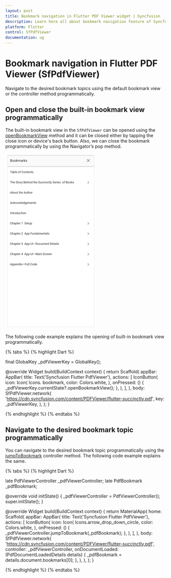 ```yaml
---
layout: post
title: Bookmark navigation in Flutter PDF Viewer widget | Syncfusion
description: Learn here all about bookmark navigation feature of Syncfusion Flutter PDF Viewer (SfPdfViewer) widget and more.
platform: Flutter
control: SfPdfViewer
documentation: ug
---
```


# Bookmark navigation in Flutter PDF Viewer (SfPdfViewer)

Navigate to the desired bookmark topics using the default bookmark view or the controller method programmatically.  

## Open and close the built-in bookmark view programmatically

The built-in bookmark view in the `SfPdfViewer` can be opened using the [openBookmarkView](https://pub.dev/documentation/syncfusion_flutter_pdfviewer/latest/pdfviewer/SfPdfViewerState/openBookmarkView.html) method and it can be closed either by tapping the close icon or device's back button. Also, we can close the bookmark programmatically by using the Navigator’s pop method. 

![Bookmark view](images/bookmark-navigation/bookmark_view.png)

The following code example explains the opening of built-in bookmark view programmatically.

{% tabs %}
{% highlight Dart %}

final GlobalKey<SfPdfViewerState> _pdfViewerKey = GlobalKey();

@override
Widget build(BuildContext context) {
  return Scaffold(
    appBar: AppBar(
      title: Text('Syncfusion Flutter PdfViewer'),
      actions: <Widget>[
        IconButton(
          icon: Icon(
            Icons. bookmark,
            color: Colors.white,
          ),
          onPressed: () {
            _pdfViewerKey.currentState?.openBookmarkView();
          },
        ), 
      ],
    ),
    body: SfPdfViewer.network(
      'https://cdn.syncfusion.com/content/PDFViewer/flutter-succinctly.pdf',
      key: _pdfViewerKey,
    ),
  );
}

{% endhighlight %}
{% endtabs %}

## Navigate to the desired bookmark topic programmatically

You can navigate to the desired bookmark topic programmatically using the [jumpToBookmark](https://pub.dev/documentation/syncfusion_flutter_pdfviewer/latest/pdfviewer/PdfViewerController/jumpToBookmark.html) controller method. The following code example explains the same.

{% tabs %}
{% highlight Dart %}

late PdfViewerController _pdfViewerController;
late PdfBookmark _pdfBookmark;

@override
void initState() {
  _pdfViewerController = PdfViewerController();
  super.initState();
}

@override
Widget build(BuildContext context) {
  return MaterialApp(
    home: Scaffold(
      appBar: AppBar(
        title: Text('Syncfusion Flutter PdfViewer'),
        actions: <Widget>[
          IconButton(
            icon: Icon(
              Icons.arrow_drop_down_circle,
              color: Colors.white,
            ),
            onPressed: () {
              _pdfViewerController.jumpToBookmark(_pdfBookmark);
            },
          ),
        ],
      ),
      body: SfPdfViewer.network(
        'https://cdn.syncfusion.com/content/PDFViewer/flutter-succinctly.pdf',
        controller: _pdfViewerController,
        onDocumentLoaded: (PdfDocumentLoadedDetails details) {
          _pdfBookmark = details.document.bookmarks[0];
        },
      ),
    ),
  );
}

{% endhighlight %}
{% endtabs %}